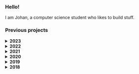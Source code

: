 ### Hello! 
I am Johan, a computer science student who likes to build stuff.

### Previous projects

<details><summary><b>2023</b></summary>
  
- [GPT Of The Day](https://github.com/johan-akerman/GPTOfTheDay)
- [Spotify Transcripts](https://github.com/johan-akerman/SpotifyTranscripts)
- [Dormrun](https://github.com/johan-akerman/Dormrun)
- [BatmanGO](https://github.com/johan-akerman/BatmanGO)

</details>

<details><summary><b>2022</b></summary>
  
- [LOME Foods](https://github.com/johan-akerman/LOME)
- [Spotify Transcripts](https://github.com/johan-akerman/SpotifyTranscripts)

</details>

<details><summary><b>2021</b></summary>
  
- [Greet](https://github.com/johan-akerman/Greet)
- [Homerun](https://github.com/johan-akerman/Homerun)
  
</details>

<details><summary><b>2020</b></summary>
  
- [Volta Greentech](https://github.com/johan-akerman/VoltaGreentech)
- [Spotify Topics](https://github.com/johan-akerman/SpotifyTopics)
- [Voi Hunter](https://github.com/johan-akerman/VoiHunter)  
- [Curb Food](https://github.com/johan-akerman/CurbFood)
</details>

<details><summary><b>2019</b></summary>
  
- [Volta Greentech (first version)](https://github.com/johan-akerman/OldVoltaGreentech)
- [Young Engineers](https://github.com/johan-akerman/UngaIngenjorer)
</details>

<details><summary><b>2018</b></summary>

- [Wumble](https://github.com/johan-akerman/Wumble)
</details>
